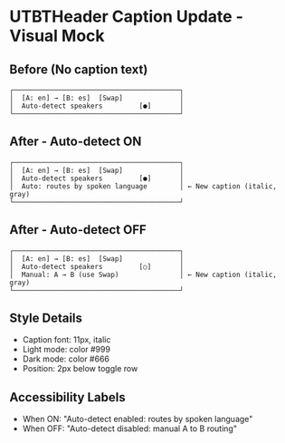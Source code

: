# UTBTHeader Caption Update - Visual Mock

## Before (No caption text)
```
┌─────────────────────────────────────────┐
│  [A: en] → [B: es]  [Swap]              │
│  Auto-detect speakers         [●]       │
└─────────────────────────────────────────┘
```

## After - Auto-detect ON
```
┌─────────────────────────────────────────┐
│  [A: en] → [B: es]  [Swap]              │
│  Auto-detect speakers         [●]       │
│  Auto: routes by spoken language        │ ← New caption (italic, gray)
└─────────────────────────────────────────┘
```

## After - Auto-detect OFF
```
┌─────────────────────────────────────────┐
│  [A: en] → [B: es]  [Swap]              │
│  Auto-detect speakers         [○]       │
│  Manual: A → B (use Swap)               │ ← New caption (italic, gray)
└─────────────────────────────────────────┘
```

## Style Details
- Caption font: 11px, italic
- Light mode: color #999
- Dark mode: color #666  
- Position: 2px below toggle row

## Accessibility Labels
- When ON: "Auto-detect enabled: routes by spoken language"
- When OFF: "Auto-detect disabled: manual A to B routing"
